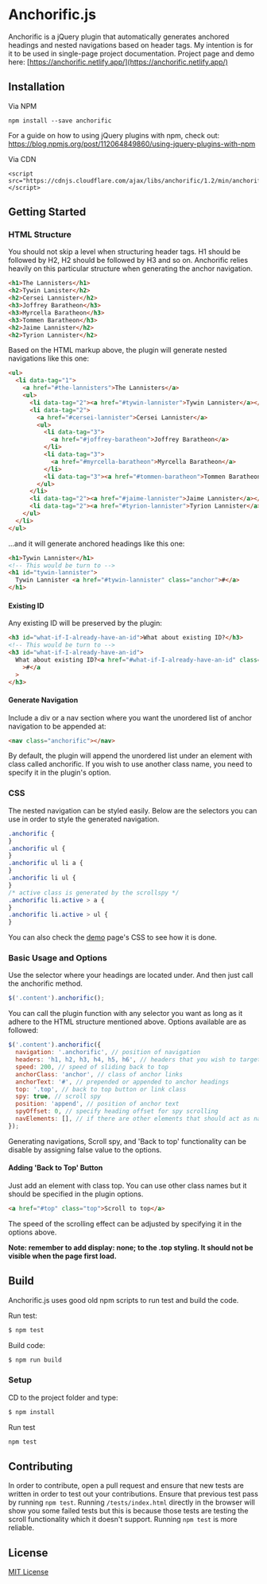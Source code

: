# Anchorific.js

Anchorific is a jQuery plugin that automatically generates anchored headings and nested navigations based on header tags. My intention is for it to be used in single-page project documentation.
Project page and demo here: [https://anchorific.netlify.app/](https://anchorific.netlify.app/)

## Installation

Via NPM

```
npm install --save anchorific
```

For a guide on how to using jQuery plugins with npm, check out: https://blog.npmjs.org/post/112064849860/using-jquery-plugins-with-npm

Via CDN

```
<script src="https://cdnjs.cloudflare.com/ajax/libs/anchorific/1.2/min/anchorific.min.js"></script>
```

## Getting Started

### HTML Structure

You should not skip a level when structuring header tags. H1 should be followed by H2, H2 should be followed by H3 and so on. Anchorific relies heavily on this particular structure when generating the anchor navigation.

```html
<h1>The Lannisters</h1>
<h2>Tywin Lanister</h2>
<h2>Cersei Lannister</h2>
<h3>Joffrey Baratheon</h3>
<h3>Myrcella Baratheon</h3>
<h3>Tommen Baratheon</h3>
<h2>Jaime Lannister</h2>
<h2>Tyrion Lannister</h2>
```

Based on the HTML markup above, the plugin will generate nested navigations like this one:

```html
<ul>
  <li data-tag="1">
    <a href="#the-lannisters">The Lannisters</a>
    <ul>
      <li data-tag="2"><a href="#tywin-lannister">Tywin Lannister</a></li>
      <li data-tag="2">
        <a href="#cersei-lannister">Cersei Lannister</a>
        <ul>
          <li data-tag="3">
            <a href="#joffrey-baratheon">Joffrey Baratheon</a>
          </li>
          <li data-tag="3">
            <a href="#myrcella-baratheon">Myrcella Baratheon</a>
          </li>
          <li data-tag="3"><a href="#tommen-baratheon">Tommen Baratheon</a></li>
        </ul>
      </li>
      <li data-tag="2"><a href="#jaime-lannister">Jaime Lannister</a></li>
      <li data-tag="2"><a href="#tyrion-lannister">Tyrion Lannister</a></li>
    </ul>
  </li>
</ul>
```

...and it will generate anchored headings like this one:

```html
<h1>Tywin Lannister</h1>
<!-- This would be turn to -->
<h1 id="tywin-lannister">
  Tywin Lannister <a href="#tywin-lannister" class="anchor">#</a>
</h1>
```

#### Existing ID

Any existing ID will be preserved by the plugin:

```html
<h3 id="what-if-I-already-have-an-id">What about existing ID?</h3>
<!-- This would be turn to -->
<h3 id="what-if-I-already-have-an-id">
  What about existing ID?<a href="#what-if-I-already-have-an-id" class="anchor"
    >#</a
  >
</h3>
```

#### Generate Navigation

Include a div or a nav section where you want the unordered list of anchor navigation to be appended at:

```html
<nav class="anchorific"></nav>
```

By default, the plugin will append the unordered list under an element with class called anchorific. If you wish to use another class name, you need to specify it in the plugin's option.

### CSS

The nested navigation can be styled easily. Below are the selectors you can use in order to style the generated navigation.

```css
.anchorific {
}
.anchorific ul {
}
.anchorific ul li a {
}
.anchorific li ul {
}
/* active class is generated by the scrollspy */
.anchorific li.active > a {
}
.anchorific li.active > ul {
}
```

You can also check the [demo](http://renaysha.me/anchorific-js) page's CSS to see how it is done.

### Basic Usage and Options

Use the selector where your headings are located under. And then just call the anchorific method.

```javascript
$('.content').anchorific();
```

You can call the plugin function with any selector you want as long as it adhere to the HTML structure mentioned above. Options available are as followed:

```javascript
$('.content').anchorific({
  navigation: '.anchorific', // position of navigation
  headers: 'h1, h2, h3, h4, h5, h6', // headers that you wish to target
  speed: 200, // speed of sliding back to top
  anchorClass: 'anchor', // class of anchor links
  anchorText: '#', // prepended or appended to anchor headings
  top: '.top', // back to top button or link class
  spy: true, // scroll spy
  position: 'append', // position of anchor text
  spyOffset: 0, // specify heading offset for spy scrolling
  navElements: [], // if there are other elements that should act as navigation, add classes here
});
```

Generating navigations, Scroll spy, and 'Back to top' functionality can be disable by assigning false value to the options.

#### Adding 'Back to Top' Button

Just add an element with class top. You can use other class names but it should be specified in the plugin options.

```html
<a href="#top" class="top">Scroll to top</a>
```

The speed of the scrolling effect can be adjusted by specifying it in the options above.

**Note: remember to add display: none; to the .top styling. It should not be visible when the page first load.**

## Build

Anchorific.js uses good old npm scripts to run test and build the code.

Run test:

```bash
$ npm test
```

Build code:

```bash
$ npm run build
```

### Setup

CD to the project folder and type:

```bash
$ npm install
```

Run test

```bash
npm test
```

## Contributing

In order to contribute, open a pull request and ensure that new tests are written in order to test out your contributions. Ensure that previous test pass by running `npm test`. Running `/tests/index.html` directly in the browser will show you some failed tests but this is because those tests are testing the scroll functionality which it doesn't support. Running `npm test` is more reliable.

## License

[MIT License](http://opensource.org/licenses/MIT)
